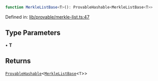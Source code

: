 ```ts
function MerkleListBase<T>(): ProvableHashable<MerkleListBase<T>>
```

Defined in: [lib/provable/merkle-list.ts:47](https://github.com/o1-labs/o1js/blob/89b7d1522af805d6d4c45a96d7a9cbc29a457aec/src/lib/provable/merkle-list.ts#L47)

## Type Parameters

• **T**

## Returns

[`ProvableHashable`](../type-aliases/ProvableHashable.md)\<[`MerkleListBase`](../type-aliases/MerkleListBase.md)\<`T`\>\>
